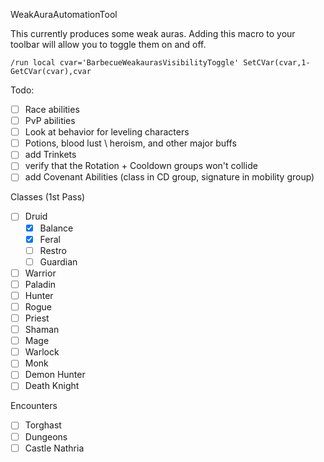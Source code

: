 WeakAuraAutomationTool

This currently produces some weak auras. Adding this macro to your toolbar will allow you to toggle them on and off.

`/run local cvar='BarbecueWeakaurasVisibilityToggle' SetCVar(cvar,1-GetCVar(cvar),cvar`


Todo:
- [ ] Race abilities
- [ ] PvP abilities
- [ ] Look at behavior for leveling characters
- [ ] Potions, blood lust \ heroism, and other major buffs
- [ ] add Trinkets
- [ ] verify that the Rotation + Cooldown groups won't collide
- [ ] add Covenant Abilities (class in CD group, signature in mobility group)

Classes (1st Pass)
- [ ] Druid
  - [X] Balance
  - [X] Feral
  - [ ] Restro
  - [ ] Guardian
- [ ] Warrior
- [ ] Paladin
- [ ] Hunter
- [ ] Rogue
- [ ] Priest
- [ ] Shaman
- [ ] Mage
- [ ] Warlock
- [ ] Monk
- [ ] Demon Hunter
- [ ] Death Knight

Encounters
- [ ] Torghast
- [ ] Dungeons
- [ ] Castle Nathria
